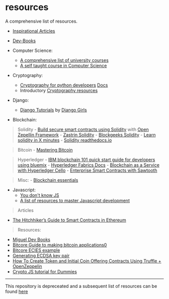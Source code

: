 # resources
A comprehensive list of resources.

- [Inspirational Articles](./inspirational-articles)
- [Dev-Books](./dev-books)

- Computer Science:
	- [A comprehensive list of university courses](https://github.com/belavadi/awesome-courses)
	- [A self taught course in Computer Science](https://github.com/belavadi/computer-science)

- Cryptography:
	- [Cryptography for python developers](https://github.com/belavadi/cryptography)
		[Docs](https://cryptography.io/en/latest/)
	- Introductory [Cryptography resources](https://github.com/prahaladbelavadi/cryptography-resources)

- Django:
	- [Django Tutorials](https://tutorial.djangogirls.org/) by [Django Girls](https://djangogirls.org/)

- Blockchain:

> Solidity
	- [Build secure smart contracts using Solidity](https://github.com/belavadi/zeppelin-solidity) with [Open Zepellin Framework](https://openzeppelin.org/)
	- [Zastrin Solidity](https://www.zastrin.com)
	- [Blockgeeks Solidity](https://blockgeeks.com/guides/how-to-learn-solidity/)
	- [Learn solidity in X minutes](https://learnxinyminutes.com/docs/solidity/)
	- [Solidity readthedocs.io](https://solidity.readthedocs.io/en/develop/)
	
> Bitcoin
	- [Mastering Bitcoin](https://github.com/belavadi/bitcoinbook)

> Hyperledger
	- [IBM blockchain 101 quick start guide for developers using bluemix](https://www.ibm.com/developerworks/cloud/library/cl-ibm-blockchain-101-quick-start-guide-for-developers-bluemix-trs/index.html)
	- [Hyperledger Fabrics Docs](http://hyperledger-fabric.readthedocs.io/en/latest/)
	- [Blockchain as a Service with Hyperledger Cello](https://github.com/hyperledger/cello)
	- [Enterprise Smart Contracts with Sawtooth](http://intelledger.github.io/)
	
> Misc:
	- [Blockchain essentials](https://developer.ibm.com/courses/all/blockchain-essentials/)
- Javascript:
	- [You don't know JS](https://github.com/belavadi/You-Dont-Know-JS)
	- [A list of resources to master Javascript development](https://github.com/belavadi/javascript-path)
	
	
> Articles
- [The Hitchhiker’s Guide to Smart Contracts in Ethereum](https://blog.zeppelin.solutions/the-hitchhikers-guide-to-smart-contracts-in-ethereum-848f08001f05)

> Resources:
- [Miguel Dev Books](https://github.com/miguellgt/books)
- [Bitcore Guide to making bitcoin applications0 ](https://bitcore.io/guides/service-development/)
- [Bitcore ECIES example](https://bitcore.io/api/ecies/)
- [Generating ECDSA key pair](https://21.co/learn/21-lib-crypto/#generate-an-ecdsa-key-pair)
- [How To Create Token and Initial Coin Offering Contracts Using Truffle + OpenZeppelin](https://blog.zeppelin.solutions/how-to-create-token-and-initial-coin-offering-contracts-using-truffle-openzeppelin-1b7a5dae99b6)
- [Crypto JS tutorial for Dummies](https://www.davidebarranca.com/2012/10/crypto-js-tutorial-cryptography-for-dummies/)

*** 
This repository is depreceated and a subsequent list of resources can be found [here](https://github.com/prahaladbelavadi/info/resources)


